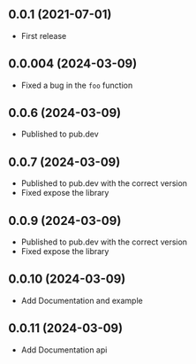 ## 0.0.1 (2021-07-01)

* First release

## 0.0.004 (2024-03-09)

* Fixed a bug in the `foo` function

## 0.0.6 (2024-03-09)

* Published to pub.dev

## 0.0.7 (2024-03-09)

* Published to pub.dev with the correct version
* Fixed expose the library

## 0.0.9 (2024-03-09)

* Published to pub.dev with the correct version
* Fixed expose the library

## 0.0.10 (2024-03-09)

* Add Documentation and example

## 0.0.11 (2024-03-09)

* Add Documentation api
